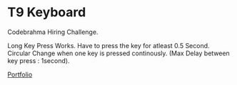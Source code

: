 # T9 Keyboard 

Codebrahma Hiring Challenge.

Long Key Press Works. Have to press the key for atleast 0.5 Second.
Circular Change when one key is pressed continously. (Max Delay between key press : 1second).

[Portfolio](https://askprateek.com)
